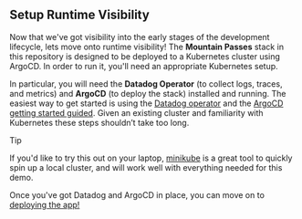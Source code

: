 ## Setup Runtime Visibility
Now that we've got visibility into the early stages of the development lifecycle, lets move onto runtime visibility!  The **Mountain Passes** stack in this repository is designed to be deployed to a Kubernetes cluster using ArgoCD. In order to run it, you'll need an appropriate Kubernetes setup.

In particular, you will need the  **Datadog Operator** (to collect logs, traces, and metrics) and **ArgoCD** (to deploy the stack) installed and running. The easiest way to get started is using the [Datadog operator](https://docs.datadoghq.com/getting_started/containers/datadog_operator/) and the [ArgoCD getting started guided](https://argo-cd.readthedocs.io/en/stable/getting_started/). Given an existing cluster and familiarity with Kubernetes these steps shouldn’t take too long. 

> [!TIP]
> If you'd like to try this out on your laptop, [minikube](https://minikube.sigs.k8s.io/) is a great tool to quickly spin up a local cluster, and will work well with everything needed for this demo.

Once you've got Datadog and ArgoCD in place, you can move on to [deploying the app!](setup-runtime-deploy.md)

